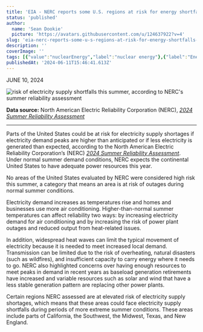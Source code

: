 ```yaml
---
title: 'EIA - NERC reports some U.S. regions at risk for energy shortfalls in extreme summer conditions '
status: 'published'
author:
  name: 'Sean Dookie'
  picture: 'https://avatars.githubusercontent.com/u/124637922?v=4'
slug: 'eia-nerc-reports-some-u-s-regions-at-risk-for-energy-shortfalls-in-extreme-summer-conditions'
description: ''
coverImage: ''
tags: [{"value":"nuclearEnergy","label":"nuclear energy"},{"label":"Energy Shortfalls","value":"energyShortfalls"}]
publishedAt: '2024-06-11T15:46:41.613Z'
---
```


JUNE 10, 2024

![risk of electricity supply shortfalls this summer, according to NERC's summer reliability assessment](https://www.eia.gov/todayinenergy/images/2024.06.10/main.svg)

**Data source:** North American Electric Reliability Corporation (NERC), [*2024 Summer Reliability Assessment*](https://www.nerc.com/pa/RAPA/ra/Reliability%20Assessments%20DL/NERC_SRA_2024.pdf)

---

Parts of the United States could be at risk for electricity supply shortages if electricity demand peaks are higher than anticipated or if less electricity is generated than expected, according to the North American Electric Reliability Corporation’s (NERC) [*2024 Summer Reliability Assessment*](https://www.nerc.com/pa/RAPA/ra/Reliability%20Assessments%20DL/NERC_SRA_2024.pdf). Under normal summer demand conditions, NERC expects the continental United States to have adequate power resources this year.

No areas of the United States evaluated by NERC were considered high risk this summer, a category that means an area is at risk of outages during normal summer conditions.

Electricity demand increases as temperatures rise and homes and businesses use more air conditioning. Higher-than-normal summer temperatures can affect reliability two ways: by increasing electricity demand for air conditioning and by increasing the risk of power plant outages and reduced output from heat-related issues.

In addition, widespread heat waves can limit the typical movement of electricity because it is needed to meet increased local demand. Transmission can be limited due to the risk of overheating, natural disasters (such as wildfires), and insufficient capacity to carry energy where it needs to go. NERC also highlighted concerns over having enough resources to meet peaks in demand in recent years as baseload generation retirements have increased and variable resources such as solar and wind that have a less stable generation pattern are replacing other power plants.

Certain regions NERC assessed are at elevated risk of electricity supply shortages, which means that these areas could face electricity supply shortfalls during periods of more extreme summer conditions. These areas include parts of California, the Southwest, the Midwest, Texas, and New England.